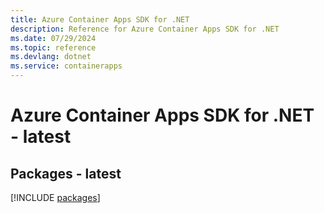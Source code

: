 ```yaml
---
title: Azure Container Apps SDK for .NET
description: Reference for Azure Container Apps SDK for .NET
ms.date: 07/29/2024
ms.topic: reference
ms.devlang: dotnet
ms.service: containerapps
---
```

# Azure Container Apps SDK for .NET - latest
## Packages - latest
[!INCLUDE [packages](container-apps-index.md)]